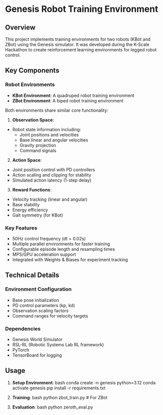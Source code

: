 # Genesis Robot Training Environment

## Overview
This project implements training environments for two robots (KBot and ZBot) using the Genesis simulator. It was developed during the K-Scale Hackathon to create reinforcement learning environments for legged robot control.

## Key Components

### Robot Environments
- **KBot Environment**: A quadruped robot training environment
- **ZBot Environment**: A biped robot training environment

Both environments share similar core functionality:

1. **Observation Space**:
- Robot state information including:
  - Joint positions and velocities
  - Base linear and angular velocities
  - Gravity projection
  - Command signals

2. **Action Space**:
- Joint position control with PD controllers
- Action scaling and clipping for stability
- Simulated action latency (1-step delay)

3. **Reward Functions**:
- Velocity tracking (linear and angular)
- Base stability
- Energy efficiency
- Gait symmetry (for KBot)

### Key Features
- 50Hz control frequency (dt = 0.02s)
- Multiple parallel environments for faster training
- Configurable episode length and resampling times
- MPS/GPU acceleration support
- Integrated with Weights & Biases for experiment tracking

## Technical Details

### Environment Configuration
- Base pose initialization
- PD control parameters (kp, kd)
- Observation scaling factors
- Command ranges for velocity targets

### Dependencies
- Genesis World Simulator
- RSL-RL (Robotic Systems Lab RL framework)
- PyTorch
- TensorBoard for logging

## Usage

1. **Setup Environment**:
  bash
  conda create -n genesis python=3.12
  conda activate genesis
  pip install -r requirements.txt

2. **Training**:
  bash
  python zbot_train.py # For ZBot

3. **Evaluation**:
  bash
  python zeroth_eval.py

